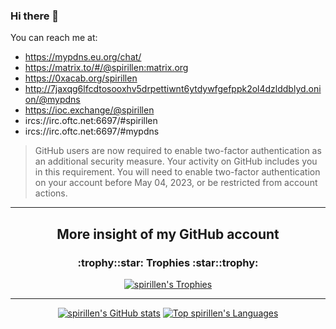 ### Hi there 👋
You can reach me at:

- https://mypdns.eu.org/chat/
- https://matrix.to/#/@spirillen:matrix.org
- https://0xacab.org/spirillen
- http://7jaxqg6lfcdtosooxhv5drpettiwnt6ytdywfgefppk2ol4dzlddblyd.onion/@mypdns
- https://ioc.exchange/@spirillen
- ircs://irc.oftc.net:6697/#spirillen
- ircs://irc.oftc.net:6697/#mypdns

> GitHub users are now required to enable two-factor authentication as an additional security measure. Your activity on GitHub includes you in this requirement. You will need to enable two-factor authentication on your account before May 04, 2023, or be restricted from account actions. 

---
<h2 align="center">More insight of my GitHub account</h2>
<h3 align="center">:trophy::star: Trophies :star::trophy:</h3>


<p align="center">
<a href="https://github.com/ryo-ma/github-profile-trophy"><img src="https://github-profile-trophy.vercel.app/?username=spirillen&amp;theme=darkhub" alt="spirillen&#39;s Trophies"></a>
</p>

---

<p align="center">
<a href="https://github.com/anuraghazra/github-readme-stats"><img src="https://github-readme-stats.vercel.app/api?username=spirillen&amp;count_private=true&amp;theme=chartreuse-dark&amp;show_icons=true&amp;include_all_commits=true" alt="spirillen&#39;s GitHub stats"></a> <a href="https://github.com/anuraghazra/github-readme-stats"><img src="https://github-readme-stats.vercel.app/api/top-langs/?username=spirillen&amp;langs_count=5&amp;theme=chartreuse-dark&amp;show_icons=true&amp;include_all_commits=true" alt="Top spirillen&#39;s Languages"></a>
</p>
